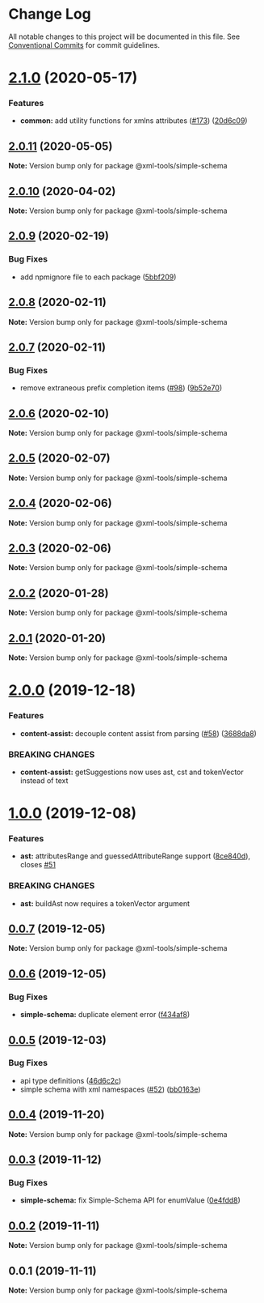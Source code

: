 # Change Log

All notable changes to this project will be documented in this file.
See [Conventional Commits](https://conventionalcommits.org) for commit guidelines.

# [2.1.0](https://github.com/sap/xml-tools/compare/@xml-tools/simple-schema@2.0.11...@xml-tools/simple-schema@2.1.0) (2020-05-17)

### Features

- **common:** add utility functions for xmlns attributes ([#173](https://github.com/sap/xml-tools/issues/173)) ([20d6c09](https://github.com/sap/xml-tools/commit/20d6c09))

## [2.0.11](https://github.com/sap/xml-tools/compare/@xml-tools/simple-schema@2.0.10...@xml-tools/simple-schema@2.0.11) (2020-05-05)

**Note:** Version bump only for package @xml-tools/simple-schema

## [2.0.10](https://github.com/sap/xml-tools/compare/@xml-tools/simple-schema@2.0.9...@xml-tools/simple-schema@2.0.10) (2020-04-02)

**Note:** Version bump only for package @xml-tools/simple-schema

## [2.0.9](https://github.com/sap/xml-tools/compare/@xml-tools/simple-schema@2.0.8...@xml-tools/simple-schema@2.0.9) (2020-02-19)

### Bug Fixes

- add npmignore file to each package ([5bbf209](https://github.com/sap/xml-tools/commit/5bbf209))

## [2.0.8](https://github.com/sap/xml-tools/compare/@xml-tools/simple-schema@2.0.7...@xml-tools/simple-schema@2.0.8) (2020-02-11)

**Note:** Version bump only for package @xml-tools/simple-schema

## [2.0.7](https://github.com/sap/xml-tools/compare/@xml-tools/simple-schema@2.0.6...@xml-tools/simple-schema@2.0.7) (2020-02-11)

### Bug Fixes

- remove extraneous prefix completion items ([#98](https://github.com/sap/xml-tools/issues/98)) ([9b52e70](https://github.com/sap/xml-tools/commit/9b52e70))

## [2.0.6](https://github.com/sap/xml-tools/compare/@xml-tools/simple-schema@2.0.4...@xml-tools/simple-schema@2.0.6) (2020-02-10)

**Note:** Version bump only for package @xml-tools/simple-schema

## [2.0.5](https://github.com/sap/xml-tools/compare/@xml-tools/simple-schema@2.0.4...@xml-tools/simple-schema@2.0.5) (2020-02-07)

**Note:** Version bump only for package @xml-tools/simple-schema

## [2.0.4](https://github.com/sap/xml-tools/compare/@xml-tools/simple-schema@2.0.3...@xml-tools/simple-schema@2.0.4) (2020-02-06)

**Note:** Version bump only for package @xml-tools/simple-schema

## [2.0.3](https://github.com/sap/xml-tools/compare/@xml-tools/simple-schema@2.0.2...@xml-tools/simple-schema@2.0.3) (2020-02-06)

**Note:** Version bump only for package @xml-tools/simple-schema

## [2.0.2](https://github.com/sap/xml-tools/compare/@xml-tools/simple-schema@2.0.1...@xml-tools/simple-schema@2.0.2) (2020-01-28)

**Note:** Version bump only for package @xml-tools/simple-schema

## [2.0.1](https://github.com/sap/xml-tools/compare/@xml-tools/simple-schema@2.0.0...@xml-tools/simple-schema@2.0.1) (2020-01-20)

**Note:** Version bump only for package @xml-tools/simple-schema

# [2.0.0](https://github.com/sap/xml-tools/compare/@xml-tools/simple-schema@1.0.0...@xml-tools/simple-schema@2.0.0) (2019-12-18)

### Features

- **content-assist:** decouple content assist from parsing ([#58](https://github.com/sap/xml-tools/issues/58)) ([3688da8](https://github.com/sap/xml-tools/commit/3688da8))

### BREAKING CHANGES

- **content-assist:** getSuggestions now uses ast, cst and tokenVector instead of text

# [1.0.0](https://github.com/sap/xml-tools/compare/@xml-tools/simple-schema@0.0.7...@xml-tools/simple-schema@1.0.0) (2019-12-08)

### Features

- **ast:** attributesRange and guessedAttributeRange support ([8ce840d](https://github.com/sap/xml-tools/commit/8ce840d)), closes [#51](https://github.com/sap/xml-tools/issues/51)

### BREAKING CHANGES

- **ast:** buildAst now requires a tokenVector argument

## [0.0.7](https://github.com/sap/xml-tools/compare/@xml-tools/simple-schema@0.0.6...@xml-tools/simple-schema@0.0.7) (2019-12-05)

**Note:** Version bump only for package @xml-tools/simple-schema

## [0.0.6](https://github.com/sap/xml-tools/compare/@xml-tools/simple-schema@0.0.5...@xml-tools/simple-schema@0.0.6) (2019-12-05)

### Bug Fixes

- **simple-schema:** duplicate element error ([f434af8](https://github.com/sap/xml-tools/commit/f434af8))

## [0.0.5](https://github.com/sap/xml-tools/compare/@xml-tools/simple-schema@0.0.4...@xml-tools/simple-schema@0.0.5) (2019-12-03)

### Bug Fixes

- api type definitions ([46d6c2c](https://github.com/sap/xml-tools/commit/46d6c2c))
- simple schema with xml namespaces ([#52](https://github.com/sap/xml-tools/issues/52)) ([bb0163e](https://github.com/sap/xml-tools/commit/bb0163e))

## [0.0.4](https://github.com/sap/xml-tools/compare/@xml-tools/simple-schema@0.0.3...@xml-tools/simple-schema@0.0.4) (2019-11-20)

**Note:** Version bump only for package @xml-tools/simple-schema

## [0.0.3](https://github.com/sap/xml-tools/compare/@xml-tools/simple-schema@0.0.2...@xml-tools/simple-schema@0.0.3) (2019-11-12)

### Bug Fixes

- **simple-schema:** fix Simple-Schema API for enumValue ([0e4fdd8](https://github.com/sap/xml-tools/commit/0e4fdd8))

## [0.0.2](https://github.com/sap/xml-tools/compare/@xml-tools/simple-schema@0.0.1...@xml-tools/simple-schema@0.0.2) (2019-11-11)

**Note:** Version bump only for package @xml-tools/simple-schema

## 0.0.1 (2019-11-11)

**Note:** Version bump only for package @xml-tools/simple-schema
